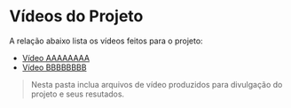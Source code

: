# Vídeos do Projeto

A relação abaixo lista os vídeos feitos para o projeto:
 - [Vídeo AAAAAAAA]()
 - [Vídeo BBBBBBBB]()

> Nesta pasta inclua arquivos de vídeo produzidos para divulgação do 
> projeto e seus resutados.

